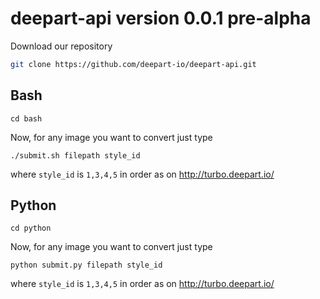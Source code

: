 # deepart-api version 0.0.1 pre-alpha

Download our repository
```bash
git clone https://github.com/deepart-io/deepart-api.git
```

## Bash
```
cd bash
```

Now, for any image you want to convert just type
```
./submit.sh filepath style_id
```

where `style_id` is `1,3,4,5` in order as on http://turbo.deepart.io/

## Python
```
cd python
```

Now, for any image you want to convert just type
```
python submit.py filepath style_id
```

where `style_id` is `1,3,4,5` in order as on http://turbo.deepart.io/
